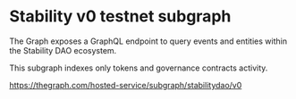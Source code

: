 # Stability v0 testnet subgraph

The Graph exposes a GraphQL endpoint to query events and entities within the Stability DAO ecosystem.

This subgraph indexes only tokens and governance contracts activity.

https://thegraph.com/hosted-service/subgraph/stabilitydao/v0